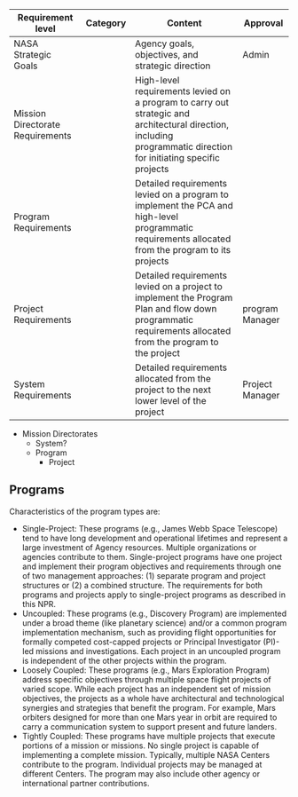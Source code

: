 
| Requirement level                | Category | Content                                                                                                                                                           | Approval        |
| -------------------------------- | -------- | ----------------------------------------------------------------------------------------------------------------------------------------------------------------- | --------------- |
| NASA<br>Strategic Goals          |          | Agency goals,<br>objectives, and<br>strategic direction                                                                                                           | Admin           |
| Mission Directorate Requirements |          | High-level requirements levied on a program to carry out strategic and architectural direction, including programmatic direction for initiating specific projects |                 |
| Program Requirements             |          | Detailed requirements levied on a program to implement the PCA and high-level programmatic requirements allocated from the program to its projects                |                 |
| Project Requirements             |          | Detailed requirements levied on a project to implement the Program Plan and flow down programmatic requirements allocated from the program to the project         | program Manager |
| System Requirements              |          | Detailed requirements allocated from the project to the next lower level of the project                                                                           | Project Manager |
- Mission Directorates
	- System?
	- Program
		- Project 
## Programs 
Characteristics of the program types are:

- Single-Project: These programs (e.g., James Webb Space Telescope) tend to have long development and operational lifetimes and represent a large investment of Agency resources. Multiple organizations or agencies contribute to them. Single-project programs have one project and implement their program objectives and requirements through one of two management approaches: (1) separate program and project structures or (2) a combined structure. The requirements for both programs and projects apply to single-project programs as described in this NPR.
- Uncoupled: These programs (e.g., Discovery Program) are implemented under a broad theme (like planetary science) and/or a common program implementation mechanism, such as providing flight opportunities for formally competed cost-capped projects or Principal Investigator (PI)-led missions and investigations. Each project in an uncoupled program is independent of the other projects within the program. 
- Loosely Coupled: These programs (e.g., Mars Exploration Program) address specific objectives through multiple space flight projects of varied scope. While each project has an independent set of mission objectives, the projects as a whole have architectural and technological synergies and strategies that benefit the program. For example, Mars orbiters designed for more than one Mars year in orbit are required to carry a communication system to support present and future landers.
- Tightly Coupled: These programs have multiple projects that execute portions of a mission or missions. No single project is capable of implementing a complete mission. Typically, multiple NASA Centers contribute to the program. Individual projects may be managed at different Centers. The program may also include other agency or international partner contributions.
